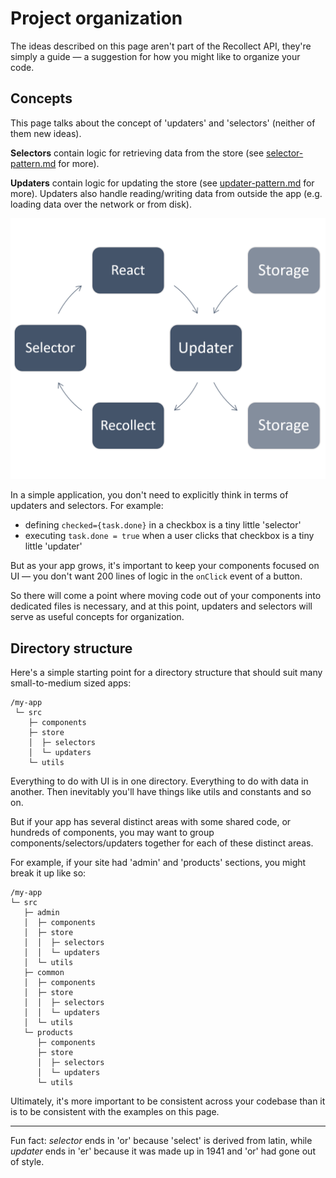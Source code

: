 # Project organization

The ideas described on this page aren't part of the Recollect API, they're simply a guide — a suggestion for how you might like to organize your code.

## Concepts

This page talks about the concept of 'updaters' and 'selectors' (neither of them new ideas).

**Selectors** contain logic for retrieving data from the store (see [selector-pattern.md](https://github.com/davidgilbertson/react-recollect/blob/master/docs/selector-pattern.md) for more).

**Updaters** contain logic for updating the store (see [updater-pattern.md](https://github.com/davidgilbertson/react-recollect/blob/master/docs/updater-pattern.md) for more). Updaters also handle reading/writing data from outside the app (e.g. loading data over the network or from disk).

![Cycle of life](./cycle.png)

In a simple application, you don't need to explicitly think in terms of updaters and selectors. For example:

- defining `checked={task.done}` in a checkbox is a tiny little 'selector'
- executing `task.done = true` when a user clicks that checkbox is a tiny little 'updater'

But as your app grows, it's important to keep your components focused on UI — you don't want 200 lines of logic in the `onClick` event of a button.

So there will come a point where moving code out of your components into dedicated files is necessary, and at this point, updaters and selectors will serve as useful concepts for organization.

## Directory structure

Here's a simple starting point for a directory structure that should suit many small-to-medium sized apps:

```
/my-app
 └─ src
    ├─ components
    ├─ store
    │  ├─ selectors
    │  └─ updaters
    └─ utils
```

Everything to do with UI is in one directory. Everything to do with data in another. Then inevitably you'll have things like utils and constants and so on.

But if your app has several distinct areas with some shared code, or hundreds of components, you may want to group components/selectors/updaters together for each of these distinct areas.

For example, if your site had 'admin' and 'products' sections, you might break it up like so:

```
/my-app
└─ src
   ├─ admin
   │  ├─ components
   │  ├─ store
   │  │  ├─ selectors
   │  │  └─ updaters
   │  └─ utils
   ├─ common
   │  ├─ components
   │  ├─ store
   │  │  ├─ selectors
   │  │  └─ updaters
   │  └─ utils
   └─ products
      ├─ components
      ├─ store
      │  ├─ selectors
      │  └─ updaters
      └─ utils
```

Ultimately, it's more important to be consistent across your codebase than it is to be consistent with the examples on this page.

---

Fun fact: _selector_ ends in 'or' because 'select' is derived from latin, while _updater_ ends in 'er' because it was made up in 1941 and 'or' had gone out of style.